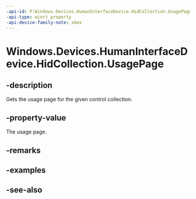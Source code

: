 ```yaml
---
-api-id: P:Windows.Devices.HumanInterfaceDevice.HidCollection.UsagePage
-api-type: winrt property
-api-device-family-note: xbox
---
```


<!-- Property syntax
public uint UsagePage { get; }
-->

# Windows.Devices.HumanInterfaceDevice.HidCollection.UsagePage

## -description

Gets the usage page for the given control collection.

## -property-value

The usage page.

## -remarks

## -examples

## -see-also
